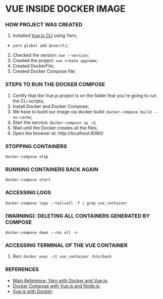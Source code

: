 # VUE INSIDE DOCKER IMAGE

### HOW PROJECT WAS CREATED
1. Installed [Vue.js CLI](https://cli.vuejs.org/guide/installation.html) using Yarn;
- ``yarn global add @vue/cli``;
2. Checked the version: ``vue --version``;
3. Created the project: ``vue create appname``;
4. Created DockerFile;
5. Created Docker Compose file;

### STEPS TO RUN THE DOCKER COMPOSE
1. Certify that the Vue.js project is on the folder that you're going to run the CLI scripts;
2. Install Docker and Docker Compose;
3. We have to build our image via docker build: ``docker-compose build --no-cache``;
4. Start the service: ``docker-compose up -d``;
5. Wait until the Docker creates all the files;
6. Open the browser at: http://localhost:8080/

### STOPPING CONTAINERS
``docker-compose stop``

### RUNNING CONTAINERS BACK AGAIN
``docker-compose start``

### ACCESSING LOGS
``docker-compose logs --tail=all -f | grep vue_container``

### (WARNING): DELETING ALL CONTAINERS GENERATED BY COMPOSE
``docker-compose down --rmi all -v``

### ACCESSING TERMINAL OF THE VUE CONTAINER
1. Run: ``docker exec -it vue_container /bin/bash``

### REFERENCES
- [Main Reference: Yarn with Docker and Vue.js](https://www.youtube.com/watch?v=1w0m7bN3IYM);
- [Docker Compose with Vue.js and Node.js](https://medium.com/bb-tutorials-and-thoughts/vue-js-local-development-with-docker-compose-275304534f7c);
- [Vue.js with Docker](https://vuejs.org/v2/cookbook/dockerize-vuejs-app.html);
